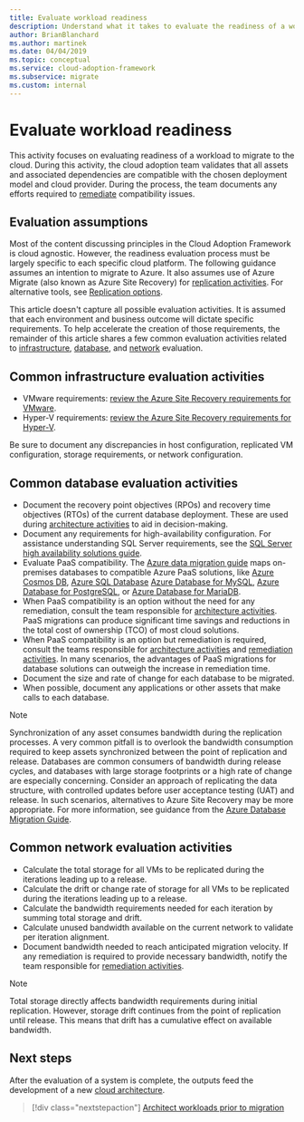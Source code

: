 ```yaml
---
title: Evaluate workload readiness
description: Understand what it takes to evaluate the readiness of a workload to migrate to the cloud. You'll learn how to validate all assets and associated dependencies.
author: BrianBlanchard
ms.author: martinek
ms.date: 04/04/2019
ms.topic: conceptual
ms.service: cloud-adoption-framework
ms.subservice: migrate
ms.custom: internal
---
```


# Evaluate workload readiness

This activity focuses on evaluating readiness of a workload to migrate to the cloud. During this activity, the cloud adoption team validates that all assets and associated dependencies are compatible with the chosen deployment model and cloud provider. During the process, the team documents any efforts required to [remediate](../migrate/remediate.md) compatibility issues.

## Evaluation assumptions

Most of the content discussing principles in the Cloud Adoption Framework is cloud agnostic. However, the readiness evaluation process must be largely specific to each specific cloud platform. The following guidance assumes an intention to migrate to Azure. It also assumes use of Azure Migrate (also known as Azure Site Recovery) for [replication activities](../migrate/replicate.md). For alternative tools, see [Replication options](../migrate/replicate-options.md).

This article doesn't capture all possible evaluation activities. It is assumed that each environment and business outcome will dictate specific requirements. To help accelerate the creation of those requirements, the remainder of this article shares a few common evaluation activities related to [infrastructure](#common-infrastructure-evaluation-activities), [database](#common-database-evaluation-activities), and [network](#common-network-evaluation-activities) evaluation.

## Common infrastructure evaluation activities

- VMware requirements: [review the Azure Site Recovery requirements for VMware](/azure/site-recovery/vmware-physical-azure-support-matrix).
- Hyper-V requirements: [review the Azure Site Recovery requirements for Hyper-V](/azure/site-recovery/hyper-v-azure-support-matrix).

Be sure to document any discrepancies in host configuration, replicated VM configuration, storage requirements, or network configuration.

## Common database evaluation activities

- Document the recovery point objectives (RPOs) and recovery time objectives (RTOs) of the current database deployment. These are used during [architecture activities](./architect.md) to aid in decision-making.
- Document any requirements for high-availability configuration. For assistance understanding SQL Server requirements, see the [SQL Server high availability solutions guide](/sql/database-engine/sql-server-business-continuity-dr).
- Evaluate PaaS compatibility. The [Azure data migration guide](/data-migration/) maps on-premises databases to compatible Azure PaaS solutions, like [Azure Cosmos DB](/azure/cosmos-db/), [Azure SQL Database](/azure/azure-sql/) [Azure Database for MySQL](/azure/mysql/), [Azure Database for PostgreSQL](/azure/postgresql/), or [Azure Database for MariaDB](/azure/mariadb/).
- When PaaS compatibility is an option without the need for any remediation, consult the team responsible for [architecture activities](./architect.md). PaaS migrations can produce significant time savings and reductions in the total cost of ownership (TCO) of most cloud solutions.
- When PaaS compatibility is an option but remediation is required, consult the teams responsible for [architecture activities](./architect.md) and [remediation activities](../migrate/remediate.md). In many scenarios, the advantages of PaaS migrations for database solutions can outweigh the increase in remediation time.
- Document the size and rate of change for each database to be migrated.
- When possible, document any applications or other assets that make calls to each database.

> [!NOTE]
> Synchronization of any asset consumes bandwidth during the replication processes. A very common pitfall is to overlook the bandwidth consumption required to keep assets synchronized between the point of replication and release. Databases are common consumers of bandwidth during release cycles, and databases with large storage footprints or a high rate of change are especially concerning. Consider an approach of replicating the data structure, with controlled updates before user acceptance testing (UAT) and release. In such scenarios, alternatives to Azure Site Recovery may be more appropriate. For more information, see guidance from the [Azure Database Migration Guide](/data-migration/).

## Common network evaluation activities

- Calculate the total storage for all VMs to be replicated during the iterations leading up to a release.
- Calculate the drift or change rate of storage for all VMs to be replicated during the iterations leading up to a release.
- Calculate the bandwidth requirements needed for each iteration by summing total storage and drift.
- Calculate unused bandwidth available on the current network to validate per iteration alignment.
- Document bandwidth needed to reach anticipated migration velocity. If any remediation is required to provide necessary bandwidth, notify the team responsible for [remediation activities](../migrate/remediate.md).

> [!NOTE]
> Total storage directly affects bandwidth requirements during initial replication. However, storage drift continues from the point of replication until release. This means that drift has a cumulative effect on available bandwidth.

## Next steps

After the evaluation of a system is complete, the outputs feed the development of a new [cloud architecture](./architect.md).

> [!div class="nextstepaction"]
> [Architect workloads prior to migration](./architect.md)
